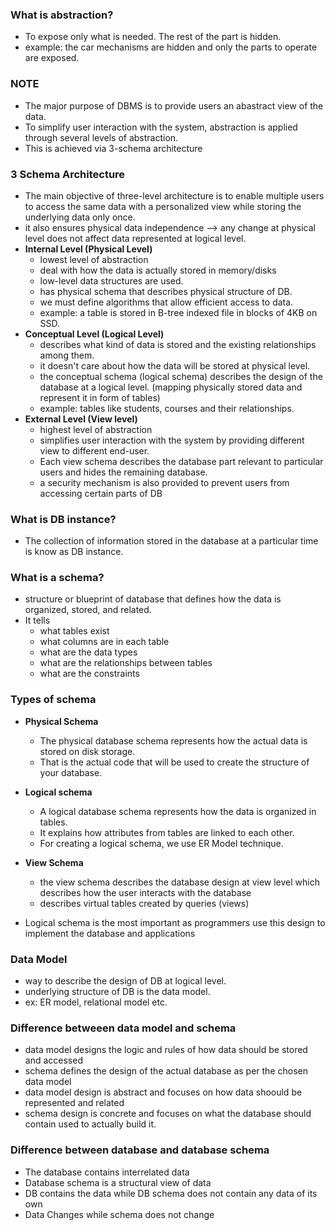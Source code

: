 ### What is abstraction?
- To expose only what is needed. The rest of the part is hidden.
- example: the car mechanisms are hidden and only the parts to operate are exposed.

### NOTE
- The major purpose of DBMS is to provide users an abastract view of the data.
- To simplify user interaction with the system, abstraction is applied through several levels of abstraction.
- This is achieved via 3-schema architecture

### 3 Schema Architecture
- The main objective of three-level architecture is to enable multiple users to access the same data with a personalized view while storing the underlying data only once.
- it also ensures physical data independence --> any change at physical level does not affect data represented at logical level.
- **Internal Level (Physical Level)**
   - lowest level of abstraction
   - deal with how the data is actually stored in memory/disks
   - low-level data structures are used.
   - has physical schema that describes physical structure of DB.
   - we must define algorithms that allow efficient access to data.
   - example: a table is stored in B-tree indexed file in blocks of 4KB on SSD.
- **Conceptual Level (Logical Level)**
   - describes what kind of data is stored and the existing relationships among them.
   - it doesn't care about how the data will be stored at physical level.
   - the conceptual schema (logical schema) describes the design of the database at a logical level. (mapping physically stored data and represent it in form of tables)
   - example: tables like students, courses and their relationships.
- **External Level (View level)**
   - highest level of abstraction
   - simplifies user interaction with the system by providing different view to different end-user.
   - Each view schema describes the database part relevant to particular users and hides the remaining database.
   - a security mechanism is also provided to prevent users from accessing certain parts of DB
 
### What is DB instance?
- The collection of information stored in the database at a particular time is know as DB instance.

### What is a schema?
- structure or blueprint of database that defines how the data is organized, stored, and related.
- It tells
    - what tables exist
    - what columns are in each table
    - what are the data types
    - what are the relationships between tables
    - what are the constraints

### Types of schema
- **Physical Schema**
   - The physical database schema represents how the actual data is stored on disk storage.
   - That is the actual code that will be used to create the structure of your database.
- **Logical schema**
   - A logical database schema represents how the data is organized in tables.
   - It explains how attributes from tables are linked to each other.
   - For creating a logical schema, we use ER Model technique.
- **View Schema**
   - the view schema describes the database design at view level which describes how the user interacts with the database
   - describes virtual tables created by queries (views)

- Logical schema is the most important as programmers use this design to implement the database and applications

### Data Model
- way to describe the design of DB at logical level.
- underlying structure of DB is the data model.
- ex: ER model, relational model etc.

 
### Difference betweeen data model and schema
- data model designs the logic and rules of how data should be stored and accessed
- schema defines the design of the actual database as per the chosen data model
- data model design is abstract and focuses on how data shoould be represented and related
- schema design is concrete and focuses on what the database should contain used to actually build it.

### Difference between database and database schema
- The database contains interrelated data
- Database schema is a structural view of data
- DB contains the data while DB schema does not contain any data of its own
- Data Changes while schema does not change

